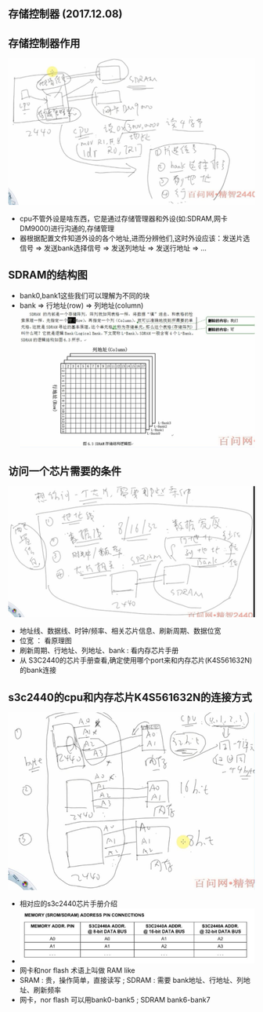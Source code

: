 ## 存储控制器 (2017.12.08)
## 存储控制器作用
![存储控制器作用](https://github.com/GalenDeng/Embedded-Linux/blob/master/9.%20%E5%AD%98%E5%82%A8%E6%8E%A7%E5%88%B6%E5%99%A8/%E5%AD%98%E5%82%A8%E6%8E%A7%E5%88%B6%E5%99%A8%E4%BD%9C%E7%94%A8.JPG)
* cpu不管外设是啥东西，它是通过存储管理器和外设(如:SDRAM,网卡DM9000)进行沟通的,存储管理
* 器根据配置文件知道外设的各个地址,进而分辨他们,这时外设应该：发送片选信号 => 发送bank选择信号 => 发送列地址 => 发送行地址 => ...  
## SDRAM的结构图
* bank0,bank1这些我们可以理解为不同的块
* bank => 行地址(row) => 列地址(column)
![SDRAM的结构图](https://github.com/GalenDeng/Embedded-Linux/blob/master/9.%20%E5%AD%98%E5%82%A8%E6%8E%A7%E5%88%B6%E5%99%A8/SDRAM%E7%9A%84%E7%BB%93%E6%9E%84%E5%9B%BE.JPG)
## 访问一个芯片需要的条件
![访问一个芯片需要的条件](https://github.com/GalenDeng/Embedded-Linux/blob/master/9.%20%E5%AD%98%E5%82%A8%E6%8E%A7%E5%88%B6%E5%99%A8/%E8%AE%BF%E9%97%AE%E4%B8%80%E4%B8%AA%E8%8A%AF%E7%89%87%E9%9C%80%E8%A6%81%E7%9A%84%E6%9D%A1%E4%BB%B6.JPG)
* 地址线、数据线、时钟/频率、相关芯片信息、刷新周期、数据位宽
* 位宽 ： 看原理图
* 刷新周期、行地址、列地址、bank : 看内存芯片手册
* 从 S3C2440的芯片手册查看,确定使用哪个port来和内存芯片(K4S561632N)的bank连接
## s3c2440的cpu和内存芯片K4S561632N的连接方式
![s3c2440和内存芯片的连接方式](https://github.com/GalenDeng/Embedded-Linux/blob/master/9.%20%E5%AD%98%E5%82%A8%E6%8E%A7%E5%88%B6%E5%99%A8/s3c2440%E5%92%8C%E5%86%85%E5%AD%98%E8%8A%AF%E7%89%87%E7%9A%84%E8%BF%9E%E6%8E%A5%E6%96%B9%E5%BC%8F.JPG)
* 相对应的s3c2440芯片手册介绍
* ![s3c2440的内存地址总线连接方式](https://github.com/GalenDeng/Embedded-Linux/blob/master/9.%20%E5%AD%98%E5%82%A8%E6%8E%A7%E5%88%B6%E5%99%A8/s3c2440%E7%9A%84%E5%86%85%E5%AD%98%E5%9C%B0%E5%9D%80%E6%80%BB%E7%BA%BF%E8%BF%9E%E6%8E%A5%E6%96%B9%E5%BC%8F.JPG)
* 网卡和nor flash 术语上叫做 RAM like
* SRAM : 贵，操作简单，直接读写 ; SDRAM : 需要 bank地址、行地址、列地址、刷新频率
* 网卡，nor flash 可以用bank0-bank5 ; SDRAM  bank6-bank7